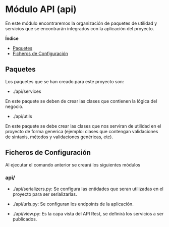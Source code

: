 
# Módulo API (api)

En este módulo encontraremos la organización de paquetes de utilidad y servicios que se encontrarán integrados con la aplicación del proyecto.

**Índice**
- [Paquetes](#Paquetes)
- [Ficheros de Configuración](#Ficheros-de-configuracion)

## Paquetes

Los paquetes que se han creado para este proyecto son:

- ./api/services

En este paquete se deben de crear las clases que contienen la lógica del negocio.

- ./api/utils

En este paquete se debe crear las clases que nos serviran de utilidad en el proyecto de forma generica (ejemplo: clases que contengan validaciones de sintaxis, métodos y validaciones genéricas, etc).


## Ficheros de Configuración
Al ejecutar el comando anterior se creará los siguientes módulos

### api/ ###
- ./api/serializers.py: Se configura las entidades que seran utilizadas en el proyecto para ser serializarlas.

- ./api/urls.py: Se configuran los endpoints de la aplicación.

- ./api/view.py: Es la capa vista del API Rest, se definirá los servicios a ser publicados.